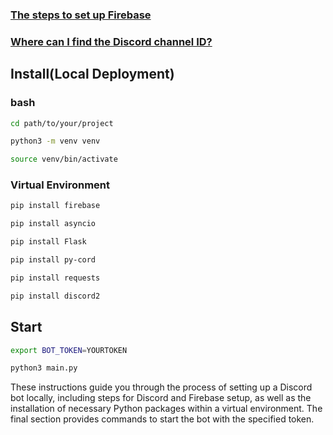 ### [The steps to set up Firebase](https://ithelp.ithome.com.tw/articles/10335720)  
### [Where can I find the Discord channel ID?](https://support.discord.com/hc/en-us/articles/206346498-Where-can-I-find-my-User-Server-Message-ID-)  
## Install(Local Deployment)  
### bash
```sh
cd path/to/your/project 
```

```sh
python3 -m venv venv
```

```sh
source venv/bin/activate
```

### Virtual Environment
```sh
pip install firebase  
```
```sh
pip install asyncio
```

```sh
pip install Flask  
```

```sh
pip install py-cord  
```

```sh
pip install requests  
```

```sh
pip install discord2  
```
## Start  
```sh
export BOT_TOKEN=YOURTOKEN  
```
```sh
python3 main.py  
```

These instructions guide you through the process of setting up a Discord bot locally, including steps for Discord and Firebase setup, as well as the installation of necessary Python packages within a virtual environment. The final section provides commands to start the bot with the specified token.
